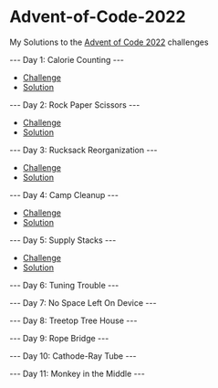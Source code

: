 # Advent-of-Code-2022
My Solutions to the [Advent of Code 2022](https://adventofcode.com) challenges

--- Day 1: Calorie Counting ---
* [Challenge](https://adventofcode.com/2022/day/1)
* [Solution](day01)

--- Day 2: Rock Paper Scissors ---
* [Challenge](https://adventofcode.com/2022/day/2)
* [Solution](day02)

--- Day 3: Rucksack Reorganization ---
* [Challenge](https://adventofcode.com/2022/day/3)
* [Solution](day03)

--- Day 4: Camp Cleanup ---
* [Challenge](https://adventofcode.com/2022/day/4)
* [Solution](day04)

--- Day 5: Supply Stacks ---
* [Challenge](https://adventofcode.com/2022/day/5)
* [Solution](day05)

--- Day 6: Tuning Trouble ---

--- Day 7: No Space Left On Device ---

--- Day 8: Treetop Tree House ---

--- Day 9: Rope Bridge ---

--- Day 10: Cathode-Ray Tube ---

--- Day 11: Monkey in the Middle ---
